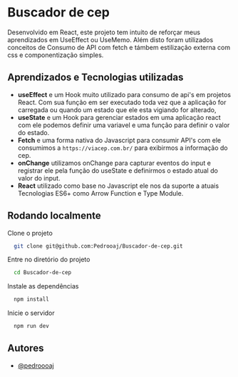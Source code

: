 # Buscador de cep
Desenvolvido em React, este projeto tem intuito de reforçar meus aprendizados em UseEffect ou UseMemo. Além disto foram utilizados conceitos de Consumo de API com fetch e támbem estilização externa com css e componentização simples.

## Aprendizados e Tecnologias utilizadas
- **useEffect** e um Hook muito utilizado para consumo de api's em projetos React. Com sua função em ser executado toda vez que a aplicação for carregada ou quando um estado que ele esta vigiando for alterado,
- **useState** e um Hook para gerenciar estados em uma aplicação react com ele podemos definir uma variavel e uma função para definir o valor do estado.
- **Fetch** e uma forma nativa do Javascript para consumir API's com ele consumimos a `https://viacep.com.br/` para exibirmos a informação do cep.
- **onChange** utilizamos onChange para capturar eventos do input e registrar ele pela função do useState e definirmos o estado atual do valor do input.
- **React** utilizado como base no Javascript ele nos da suporte a atuais Tecnologias ES6+ como Arrow Function e Type Module.

## Rodando localmente

Clone o projeto

```bash
  git clone git@github.com:Pedrooaj/Buscador-de-cep.git
```

Entre no diretório do projeto

```bash
  cd Buscador-de-cep
```

Instale as dependências

```bash
  npm install
```

Inicie o servidor

```bash
  npm run dev
```

## Autores

- [@pedroooaj](https://www.github.com/pedrooaj)

